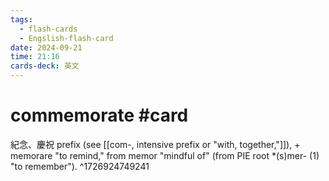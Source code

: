 ```yaml
---
tags:
  - flash-cards
  - Engslish-flash-card
date: 2024-09-21
time: 21:16
cards-deck: 英文
---
```


# commemorate #card 
紀念、慶祝
prefix (see [[com-, intensive prefix or "with, together,"]]), + memorare "to remind," from memor "mindful of" (from PIE root \*(s)mer- (1) "to remember").
^1726924749241

